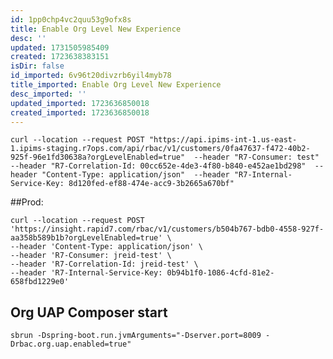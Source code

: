 ```yaml
---
id: 1pp0chp4vc2quu53g9ofx8s
title: Enable Org Level New Experience
desc: ''
updated: 1731505985409
created: 1723638383151
isDir: false
id_imported: 6v96t20divzrb6yil4myb78
title_imported: Enable Org Level New Experience
desc_imported: ''
updated_imported: 1723636850018
created_imported: 1723636850018
---
```

```
curl --location --request POST "https://api.ipims-int-1.us-east-1.ipims-staging.r7ops.com/api/rbac/v1/customers/0fa47637-f472-40b2-925f-96e1fd30638a?orgLevelEnabled=true"  --header "R7-Consumer: test"  --header "R7-Correlation-Id: 00cc652e-4de3-4f80-b840-e452ae1bd298"  --header "Content-Type: application/json"  --header "R7-Internal-Service-Key: 8d120fed-ef88-474e-acc9-3b2665a670bf"
```

##Prod:
```
curl --location --request POST 'https://insight.rapid7.com/rbac/v1/customers/b504b767-bdb0-4558-927f-aa358b589b1b?orgLevelEnabled=true' \
--header 'Content-Type: application/json' \
--header 'R7-Consumer: jreid-test' \
--header 'R7-Correlation-Id: jreid-test' \
--header 'R7-Internal-Service-Key: 0b94b1f0-1086-4cfd-81e2-658fbd1229e0'
```

## Org UAP Composer start

```sbrun -Dspring-boot.run.jvmArguments="-Dserver.port=8009 -Drbac.org.uap.enabled=true"```

